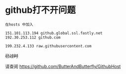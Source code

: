 # github打不开问题
	
	在hosts 中加入

	151.101.113.194 github.global.ssl.fastly.net
	192.30.253.112 github.com
	
	199.232.4.133 raw.githubusercontent.com


~~已过时~~

请查阅 https://github.com/ButterAndButterfly/GithubHost